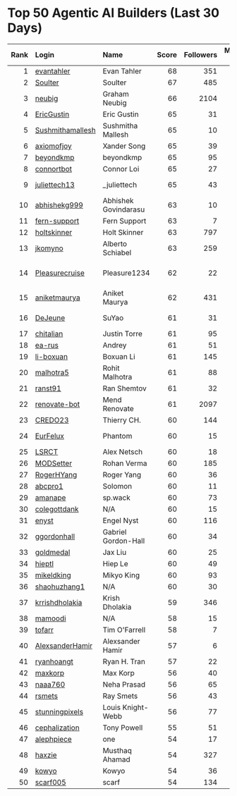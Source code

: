 # Top 50 Agentic AI Builders (Last 30 Days)

| Rank | Login | Name | Score | Followers | Merged PRs | Reviews | Hireable | Company |
|---:|:---|:---|---:|---:|---:|---:|:---:|:---|
| 1 | [evantahler](https://github.com/evantahler) | Evan Tahler | 68 | 351 | 44 | 85 | ✅ | @arcade-ai   |
| 2 | [Soulter](https://github.com/Soulter) | Soulter  | 67 | 485 | 29 | 56 | ✅ | @astrbotdevs |
| 3 | [neubig](https://github.com/neubig) | Graham Neubig | 66 | 2104 | 21 | 120 |  | Carnegie Mellon University / All Hands AI |
| 4 | [EricGustin](https://github.com/EricGustin) | Eric Gustin | 65 | 31 | 36 | 86 | ✅ | @ArcadeAI |
| 5 | [Sushmithamallesh](https://github.com/Sushmithamallesh) | Sushmitha Mallesh | 65 | 10 | 29 | 58 | ✅ | N/A |
| 6 | [axiomofjoy](https://github.com/axiomofjoy) | Xander Song | 65 | 39 | 27 | 138 | ✅ | N/A |
| 7 | [beyondkmp](https://github.com/beyondkmp) | beyondkmp | 65 | 95 | 29 | 191 | ✅ | N/A |
| 8 | [connortbot](https://github.com/connortbot) | Connor Loi | 65 | 27 | 50 | 116 | ✅ | University of Waterloo |
| 9 | [juliettech13](https://github.com/juliettech13) | _juliettech | 65 | 43 | 50 | 104 | ✅ | @helicone, @lewagon, @aragon, @cyfrin |
| 10 | [abhishekg999](https://github.com/abhishekg999) | Abhishek Govindarasu | 63 | 10 | 23 | 139 | ✅ | N/A |
| 11 | [fern-support](https://github.com/fern-support) | Fern Support | 63 | 7 | 50 | 43 |  | Fern |
| 12 | [holtskinner](https://github.com/holtskinner) | Holt Skinner | 63 | 797 | 50 | 73 |  | @google  |
| 13 | [jkomyno](https://github.com/jkomyno) | Alberto Schiabel | 63 | 259 | 22 | 185 | ✅ | @prisma |
| 14 | [Pleasurecruise](https://github.com/Pleasurecruise) | Pleasure1234 | 62 | 22 | 21 | 159 | ✅ | @CompPsyUnion @CherryHQ @MaaAssistantArknights |
| 15 | [aniketmaurya](https://github.com/aniketmaurya) | Aniket Maurya | 62 | 431 | 20 | 63 | ✅ | @CelestoAI Ex-@Lightning-AI  |
| 16 | [DeJeune](https://github.com/DeJeune) | SuYao | 61 | 31 | 32 | 150 |  | Chinese Academy of Sciences University |
| 17 | [chitalian](https://github.com/chitalian) | Justin Torre | 61 | 95 | 50 | 96 |  | Helicone  |
| 18 | [ea-rus](https://github.com/ea-rus) | Andrey | 61 | 51 | 29 | 65 |  | N/A |
| 19 | [li-boxuan](https://github.com/li-boxuan) | Boxuan Li | 61 | 145 | 41 | 157 |  | Microsoft |
| 20 | [malhotra5](https://github.com/malhotra5) | Rohit Malhotra | 61 | 88 | 50 | 158 |  | Carnegie Mellon University  |
| 21 | [ranst91](https://github.com/ranst91) | Ran Shemtov | 61 | 32 | 50 | 77 |  | N/A |
| 22 | [renovate-bot](https://github.com/renovate-bot) | Mend Renovate | 61 | 2097 | 47 | 46 |  | @mend |
| 23 | [CREDO23](https://github.com/CREDO23) | Thierry CH. | 60 | 144 | 25 | 206 |  | @ever-co  |
| 24 | [EurFelux](https://github.com/EurFelux) | Phantom | 60 | 15 | 49 | 129 |  | Northwestern Polytechnical University |
| 25 | [LSRCT](https://github.com/LSRCT) | Alex Netsch | 60 | 18 | 50 | 46 |  | N/A |
| 26 | [MODSetter](https://github.com/MODSetter) | Rohan Verma | 60 | 185 | 33 | 53 |  | N/A |
| 27 | [RogerHYang](https://github.com/RogerHYang) | Roger Yang | 60 | 36 | 49 | 133 |  | N/A |
| 28 | [abcpro1](https://github.com/abcpro1) | Solomon | 60 | 11 | 50 | 76 |  | N/A |
| 29 | [amanape](https://github.com/amanape) | sp.wack | 60 | 73 | 25 | 58 |  | N/A |
| 30 | [colegottdank](https://github.com/colegottdank) | N/A | 60 | 15 | 50 | 105 |  | N/A |
| 31 | [enyst](https://github.com/enyst) | Engel Nyst | 60 | 116 | 50 | 142 |  | N/A |
| 32 | [ggordonhall](https://github.com/ggordonhall) | Gabriel Gordon-Hall | 60 | 34 | 47 | 52 |  | N/A |
| 33 | [goldmedal](https://github.com/goldmedal) | Jax Liu | 60 | 25 | 28 | 119 |  | Canner |
| 34 | [hieptl](https://github.com/hieptl) | Hiep Le | 60 | 49 | 50 | 70 |  | N/A |
| 35 | [mikeldking](https://github.com/mikeldking) | Mikyo King | 60 | 93 | 50 | 53 |  | Arize AI |
| 36 | [shaohuzhang1](https://github.com/shaohuzhang1) | N/A | 60 | 30 | 50 | 90 |  | N/A |
| 37 | [krrishdholakia](https://github.com/krrishdholakia) | Krish Dholakia | 59 | 346 | 48 | 27 | ✅ | N/A |
| 38 | [mamoodi](https://github.com/mamoodi) | N/A | 58 | 15 | 34 | 39 |  | N/A |
| 39 | [tofarr](https://github.com/tofarr) | Tim O'Farrell | 58 | 7 | 50 | 111 |  | N/A |
| 40 | [AlexsanderHamir](https://github.com/AlexsanderHamir) | Alexsander Hamir | 57 | 6 | 45 | 53 |  | Open Source Contributor |
| 41 | [ryanhoangt](https://github.com/ryanhoangt) | Ryan H. Tran | 57 | 22 | 22 | 231 |  | N/A |
| 42 | [maxkorp](https://github.com/maxkorp) | Max Korp | 56 | 40 | 38 | 20 | ✅ | @copilotkit |
| 43 | [naaa760](https://github.com/naaa760) | Neha Prasad | 56 | 65 | 21 | 76 |  | N/A |
| 44 | [rsmets](https://github.com/rsmets) | Ray Smets | 56 | 43 | 39 | 19 | ✅ | N/A |
| 45 | [stunningpixels](https://github.com/stunningpixels) | Louis Knight-Webb | 56 | 77 | 50 | 35 |  | N/A |
| 46 | [cephalization](https://github.com/cephalization) | Tony Powell | 55 | 51 | 20 | 152 |  | @Arize-ai |
| 47 | [alephpiece](https://github.com/alephpiece) | one | 54 | 17 | 19 | 143 |  | N/A |
| 48 | [haxzie](https://github.com/haxzie) | Musthaq Ahamad | 54 | 327 | 30 | 25 |  | @composiohq |
| 49 | [kowyo](https://github.com/kowyo) | Kowyo | 54 | 36 | 19 | 72 |  | N/A |
| 50 | [scarf005](https://github.com/scarf005) | scarf | 54 | 134 | 19 | 75 |  | @quotabook |
